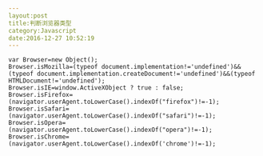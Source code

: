```yaml
---
layout:post
title:判断浏览器类型
category:Javascript
date:2016-12-27 10:52:19
---
```

	var Browser=new Object();
	Browser.isMozilla=(typeof document.implementation!='undefined')&&(typeof document.implementation.createDocument!='undefined')&&(typeof HTMLDocument!='undefined');
	Browser.isIE=window.ActiveXObject ? true : false;
	Browser.isFirefox=(navigator.userAgent.toLowerCase().indexOf("firefox")!=-1);
	Browser.isSafari=(navigator.userAgent.toLowerCase().indexOf("safari")!=-1);
	Browser.isOpera=(navigator.userAgent.toLowerCase().indexOf("opera")!=-1);
	Browser.isChrome=(navigator.userAgent.toLowerCase().indexOf('chrome')!=-1);
